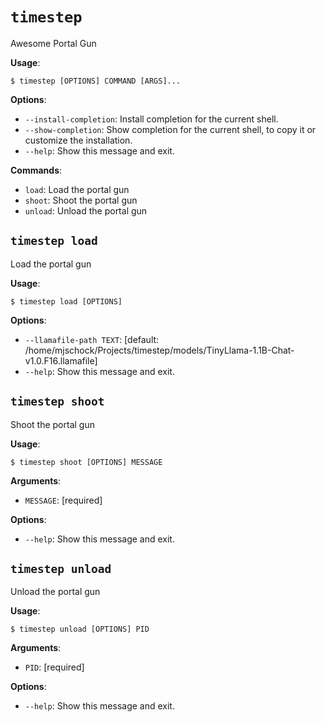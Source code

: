 # `timestep`

Awesome Portal Gun

**Usage**:

```console
$ timestep [OPTIONS] COMMAND [ARGS]...
```

**Options**:

* `--install-completion`: Install completion for the current shell.
* `--show-completion`: Show completion for the current shell, to copy it or customize the installation.
* `--help`: Show this message and exit.

**Commands**:

* `load`: Load the portal gun
* `shoot`: Shoot the portal gun
* `unload`: Unload the portal gun

## `timestep load`

Load the portal gun

**Usage**:

```console
$ timestep load [OPTIONS]
```

**Options**:

* `--llamafile-path TEXT`: [default: /home/mjschock/Projects/timestep/models/TinyLlama-1.1B-Chat-v1.0.F16.llamafile]
* `--help`: Show this message and exit.

## `timestep shoot`

Shoot the portal gun

**Usage**:

```console
$ timestep shoot [OPTIONS] MESSAGE
```

**Arguments**:

* `MESSAGE`: [required]

**Options**:

* `--help`: Show this message and exit.

## `timestep unload`

Unload the portal gun

**Usage**:

```console
$ timestep unload [OPTIONS] PID
```

**Arguments**:

* `PID`: [required]

**Options**:

* `--help`: Show this message and exit.
